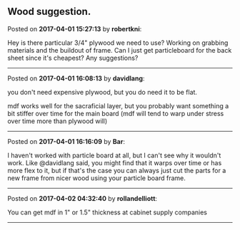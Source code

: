 ## Wood suggestion.
Posted on **2017-04-01 15:27:13** by **robertkni**:

Hey is there particular 3/4" plywood we need to use? Working on grabbing materials and the buildout of frame. Can I just get particleboard for the back sheet since it's cheapest? Any suggestions?

---

Posted on **2017-04-01 16:08:13** by **davidlang**:

you don't need expensive plywood, but you do need it to be flat.

mdf works well for the sacraficial layer, but you probably want something a bit stiffer over time for the main board (mdf will tend to warp under stress over time more than plywood will)

---

Posted on **2017-04-01 16:16:09** by **Bar**:

I haven't worked with particle board at all, but I can't see why it wouldn't work. Like @davidlang said, you might find that it warps over time or has more flex to it, but if that's the case you can always just cut the parts for a new frame from nicer wood using your particle board frame.

---

Posted on **2017-04-02 04:32:40** by **rollandelliott**:

You can get mdf in 1" or 1.5" thickness at cabinet supply companies

---

